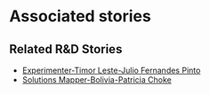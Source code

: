 # Associated stories

<!-- !!DO NOT REMOVE!! start autogenerated hyperlinks -->
## Related R&D Stories
- [Experimenter-Timor Leste-Julio Fernandes Pinto](/stories/?doc=Experimenters_TLS)
- [Solutions Mapper\-Bolivia\-Patricia Choke](/stories/?doc=SolutionMappers_BOL)
<!-- !!DO NOT REMOVE!! end autogenerated hyperlinks -->